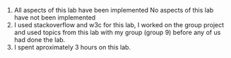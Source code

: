 1. All aspects of this lab have been implemented
   No aspects of this lab have not been implemented
2. I used stackoverflow and w3c for this lab, I worked on the group project 
   and used topics from this lab with my group (group 9) before any of us 
   had done the lab.
3. I spent aproximately 3 hours on this lab.
